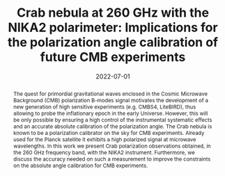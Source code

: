 ---
title: "Crab nebula at 260 GHz with the NIKA2 polarimeter: Implications for the polarization angle calibration of future CMB experiments"
collection: "publications"
category: "co_procs"
permalink: /publications/2022EPJWC25700042R
link: https://ui.adsabs.harvard.edu/abs/2022EPJWC.25700042R/abstract
date: 2022-07-01
venue: "mm Universe @ NIKA2 - Observing the mm Universe with the NIKA2 Camera"
citation: "Ruppin, F., Adam, R., Ade, P., et al. (2022), mm Universe @ NIKA2 - Observing the mm Universe with the NIKA2 Camera, 257, 00043."
abstract: "The quest for primordial gravitational waves enclosed in the Cosmic Microwave Background (CMB) polarization B-modes signal motivates the development of a new generation of high sensitive experiments (e.g. CMBS4, LiteBIRD), thus allowing to probe the inflationary epoch in the early Universe. However, this will be only possible by ensuring a high control of the instrumental systematic effects and an accurate absolute calibration of the polarization angle. The Crab nebula is known to be a polarization calibrator on the sky for CMB experiments. Already used for the Planck satellite it exhibits a high polarized signal at microwave wavelengths. In this work we present Crab polarization observations obtained, in the 260 GHz frequency band, with the NIKA2 instrument. Furthermore, we discuss the accuracy needed on such a measurement to improve the constraints on the absolute angle calibration for CMB experiments."
---